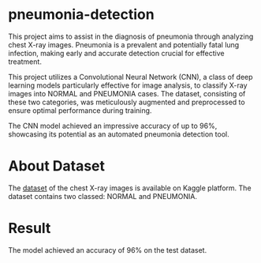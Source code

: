 # pneumonia-detection
This project aims to assist in the diagnosis of pneumonia through analyzing chest X-ray images. Pneumonia is a prevalent and potentially fatal lung infection, making early and accurate detection crucial for effective treatment.

This project utilizes a Convolutional Neural Network (CNN), a class of deep learning models particularly effective for image analysis, to classify X-ray images into NORMAL and PNEUMONIA cases. The dataset, consisting of these two categories, was meticulously augmented and preprocessed to ensure optimal performance during training.

The CNN model achieved an impressive accuracy of up to 96%, showcasing its potential as an automated pneumonia detection tool.

# About Dataset
The [dataset](https://www.kaggle.com/datasets/paultimothymooney/chest-xray-pneumonia) of the chest X-ray images is available on Kaggle platform. The dataset contains two classed: NORMAL and PNEUMONIA.

# Result
The model achieved an accuracy of 96% on the test dataset.
